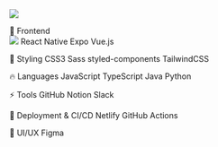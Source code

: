 <img src="https://capsule-render.vercel.app/api?type=wave&color=auto&height=300&section=header&text=Welcome naehyun's Github ☺️%20render&fontSize=90" />

📌 Frontend
<br>
<img src="https://img.shields.io/badge/react-20232a.svg?style=for-the-badge&logo=react&logoColor=61DAFB" /> 
React Native Expo Vue.js

🎨 Styling
CSS3 Sass styled-components TailwindCSS

🔥 Languages
JavaScript TypeScript Java Python

⚡ Tools
GitHub Notion Slack 

🚀 Deployment & CI/CD
Netlify GitHub Actions

🎨 UI/UX
Figma
